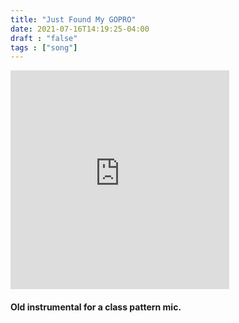 ```yaml
---
title: "Just Found My GOPRO"
date: 2021-07-16T14:19:25-04:00
draft : "false"
tags : ["song"]
---
```


<iframe style="border: 0; width: 350px; height: 350px;" src="https://bandcamp.com/EmbeddedPlayer/track=3328145023/size=large/bgcol=333333/linkcol=ffffff/minimal=true/transparent=true/" seamless><a href="https://poliwat.bandcamp.com/track/just-found-my-gopro">just found my GOPRO by POLIW.AT</a></iframe>

<!--more-->

#### Old instrumental for a class pattern mic.

```

```

<!--
♩     Musical quarter note     &#9833;
♪     Musical eighth note      &#9834;
♫     Musical single bar note  &#9835;
♬     Musical double bar note  &#9836;
𝄪     Double sharp note                  &#119082;
𝄆     Musical Symbol Left Repeat Sign    &#x1D106;
𝄇     Musical Symbol Right Repeat Sign   &#x1D107;
𝄈     Musical Symbol Repeat Dots         &#x1D108;
𝄐     Musical Symbol Fermata             &#x1D110;
𝄑     Musical Symbol Fermata Below       &#x1D111;
𝄒     Musical Symbol Breath Mark         &#x1D112;
𝆒     Musical Symbol Crescendo           &#x1D192;
𝆓     Musical Symbol Decrescendo         &#x1D193;
𝄫     Double flat note                   &#119083;
𝄞     G clef     &#119070;
𝄢     F clef     &#119074;
𝄡     C clef     &#119073; -->
